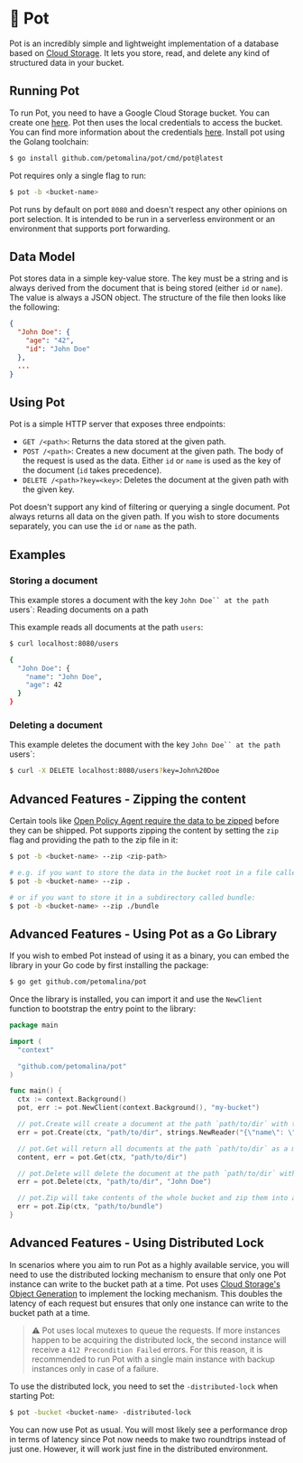# 🍲 Pot

Pot is an incredibly simple and lightweight implementation of a database based on [Cloud Storage](https://cloud.google.com/storage).
It lets you store, read, and delete any kind of structured data in your bucket.

## Running Pot

To run Pot, you need to have a Google Cloud Storage bucket. You can create one [here](https://console.cloud.google.com/storage/create-bucket). Pot then uses the local credentials to access the bucket. You can find more information about the credentials [here](https://cloud.google.com/docs/authentication/getting-started). Install pot using the Golang toolchain:

```bash
$ go install github.com/petomalina/pot/cmd/pot@latest
```

Pot requires only a single flag to run:

```bash
$ pot -b <bucket-name>
```

Pot runs by default on port `8080` and doesn't respect any other opinions on port selection. It is intended to be run in a serverless environment or an environment that supports port forwarding.

## Data Model

Pot stores data in a simple key-value store. The key must be a string and is always derived from the document that is being stored (either `id` or `name`). The value is always a JSON object. The structure of the file then looks like the following:

```json
{
  "John Doe": {
    "age": "42",
    "id": "John Doe"
  },
  ...
}
```

## Using Pot

Pot is a simple HTTP server that exposes three endpoints:
- `GET /<path>`: Returns the data stored at the given path.
- `POST /<path>`: Creates a new document at the given path. The body of the request is used as the data. Either `id` or `name` is used as the key of the document (`id` takes precedence).
- `DELETE /<path>?key=<key>`: Deletes the document at the given path with the given key.

Pot doesn't support any kind of filtering or querying a single document. Pot always returns all data on the given path. If you wish to store documents separately, you can use the `id` or `name` as the path.

## Examples

### Storing a document

This example stores a document with the key `John Doe`` at the path `users`:
Reading documents on a path

This example reads all documents at the path `users`:

```bash
$ curl localhost:8080/users

{
  "John Doe": {
    "name": "John Doe",
    "age": 42
  }
}
```

### Deleting a document

This example deletes the document with the key `John Doe`` at the path `users`:

```bash
$ curl -X DELETE localhost:8080/users?key=John%20Doe
```

## Advanced Features - Zipping the content

Certain tools like [Open Policy Agent require the data to be zipped](https://www.openpolicyagent.org/docs/latest/management-bundles/#bundle-build) before they can be shipped. Pot supports zipping the content by setting the `zip` flag and providing the path to the zip file in it:

```bash
$ pot -b <bucket-name> --zip <zip-path>

# e.g. if you want to store the data in the bucket root in a file called bundle.zip:
$ pot -b <bucket-name> --zip .

# or if you want to store it in a subdirectory called bundle:
$ pot -b <bucket-name> --zip ./bundle
```

## Advanced Features - Using Pot as a Go Library

If you wish to embed Pot instead of using it as a binary, you can embed the library in your Go code by first installing the package:
  
```bash
$ go get github.com/petomalina/pot
```

Once the library is installed, you can import it and use the `NewClient` function to bootstrap the entry point to the library:

```go
package main

import (
  "context"

  "github.com/petomalina/pot"
)

func main() {
  ctx := context.Background()
  pot, err := pot.NewClient(context.Background(), "my-bucket")

  // pot.Create will create a document at the path `path/to/dir` with the key `John Doe`
  err = pot.Create(ctx, "path/to/dir", strings.NewReader("{\"name\": \"John Doe\", \"age\": 42}"))

  // pot.Get will return all documents at the path `path/to/dir` as a map[string]interface{}
  content, err = pot.Get(ctx, "path/to/dir")

  // pot.Delete will delete the document at the path `path/to/dir` with the key `John Doe`
  err = pot.Delete(ctx, "path/to/dir", "John Doe")

  // pot.Zip will take contents of the whole bucket and zip them into a file at the given path
  err = pot.Zip(ctx, "path/to/bundle")
}
```

## Advanced Features - Using Distributed Lock

In scenarios where you aim to run Pot as a highly available service, you will need to use the distributed locking mechanism to ensure that only one Pot instance can write to the bucket path at a time. Pot uses [Cloud Storage's Object Generation](https://cloud.google.com/storage/docs/generations-preconditions) to implement the locking mechanism. This doubles the latency of each request but ensures that only one instance can write to the bucket path at a time.

> :warning: Pot uses local mutexes to queue the requests. If more instances happen to be acquiring the distributed lock, the second instance will receive a `412 Precondition Failed` errors. For this reason, it is recommended to run Pot with a single main instance with backup instances only in case of a failure.

To use the distributed lock, you need to set the `-distributed-lock` when starting Pot:

```bash
$ pot -bucket <bucket-name> -distributed-lock
```

You can now use Pot as usual. You will most likely see a performance drop in terms of latency since Pot now needs to make two roundtrips instead of just one. However, it will work just fine in the distributed environment.
